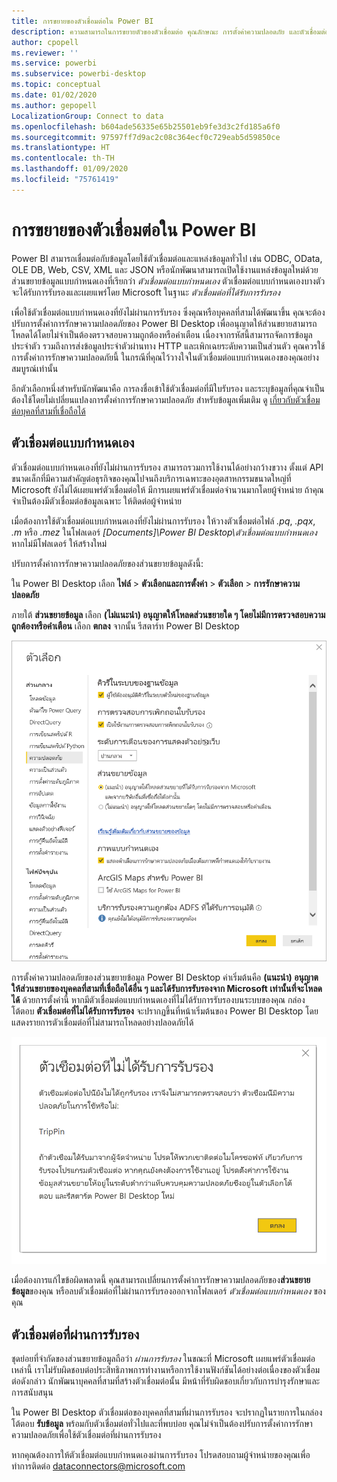 ```yaml
---
title: การขยายของตัวเชื่อมต่อใน Power BI
description: ความสามารถในการขยายตัวของตัวเชื่อมต่อ คุณลักษณะ การตั้งค่าความปลอดภัย และตัวเชื่อมต่อที่ผ่านการรับรอง
author: cpopell
ms.reviewer: ''
ms.service: powerbi
ms.subservice: powerbi-desktop
ms.topic: conceptual
ms.date: 01/02/2020
ms.author: gepopell
LocalizationGroup: Connect to data
ms.openlocfilehash: b604ade56335e65b25501eb9fe3d3c2fd185a6f0
ms.sourcegitcommit: 97597ff7d9ac2c08c364ecf0c729eab5d59850ce
ms.translationtype: HT
ms.contentlocale: th-TH
ms.lasthandoff: 01/09/2020
ms.locfileid: "75761419"
---
```

# <a name="connector-extensibility-in-power-bi"></a>การขยายของตัวเชื่อมต่อใน Power BI

Power BI สามารถเชื่อมต่อกับข้อมูลโดยใช้ตัวเชื่อมต่อและแหล่งข้อมูลทั่วไป เช่น ODBC, OData, OLE DB, Web, CSV, XML และ JSON หรือนักพัฒนาสามารถเปิดใช้งานแหล่งข้อมูลใหม่ด้วยส่วนขยายข้อมูลแบบกำหนดเองที่เรียกว่า *ตัวเชื่อมต่อแบบกำหนดเอง* ตัวเชื่อมต่อแบบกำหนดเองบางตัวจะได้รับการรับรองและเผยแพร่โดย Microsoft ในฐานะ *ตัวเชื่อมต่อที่ได้รับการรับรอง*

เพื่อใช้ตัวเชื่อมต่อแบบกำหนดเองที่ยังไม่ผ่านการรับรอง ซึ่งคุณหรือบุคคลที่สามได้พัฒนาขึ้น คุณจะต้องปรับการตั้งค่าการรักษาความปลอดภัยของ Power BI Desktop เพื่ออนุญาตให้ส่วนขยายสามารถโหลดได้โดยไม่จำเป็นต้องตรวจสอบความถูกต้องหรือคำเตือน เนื่องจากรหัสนี้สามารถจัดการข้อมูลประจำตัว รวมถึงการส่งข้อมูลประจำตัวผ่านทาง HTTP และเพิกเฉยระดับความเป็นส่วนตัว คุณควรใช้การตั้งค่าการรักษาความปลอดภัยนี้ ในกรณีที่คุณไว้วางใจในตัวเชื่อมต่อแบบกำหนดเองของคุณอย่างสมบูรณ์เท่านั้น

อีกตัวเลือกหนึ่งสำหรับนักพัฒนาคือ การลงชื่อเข้าใช้ตัวเชื่อมต่อที่มีใบรับรอง และระบุข้อมูลที่คุณจำเป็นต้องใช้โดยไม่เปลี่ยนแปลงการตั้งค่าการรักษาความปลอดภัย สำหรับข้อมูลเพิ่มเติม ดู [เกี่ยวกับตัวเชื่อมต่อบุคลที่สามที่เชื่อถือได้](desktop-trusted-third-party-connectors.md)

## <a name="custom-connectors"></a>ตัวเชื่อมต่อแบบกำหนดเอง

ตัวเชื่อมต่อแบบกำหนดเองที่ยังไม่ผ่านการรับรอง สามารถรวมการใช้งานได้อย่างกว้างขวาง ตั้งแต่ API ขนาดเล็กที่มีความสำคัญต่อธุรกิจของคุณไปจนถึงบริการเฉพาะของอุตสาหกรรมขนาดใหญ่ที่ Microsoft ยังไม่ได้เผยแพร่ตัวเชื่อมต่อให้ มีการเผยแพร่ตัวเชื่อมต่อจำนวนมากโดยผู้จำหน่าย ถ้าคุณจำเป็นต้องมีตัวเชื่อมต่อข้อมูลเฉพาะ ให้ติดต่อผู้จำหน่าย 

เมื่อต้องการใช้ตัวเชื่อมต่อแบบกำหนดเองที่ยังไม่ผ่านการรับรอง ให้วางตัวเชื่อมต่อไฟล์ *.pq*, *.pqx*, *.m* หรือ *.mez* ในโฟลเดอร์ *\[Documents]\\Power BI Desktop\\ตัวเชื่อมต่อแบบกำหนดเอง* หากไม่มีโฟลเดอร์ ให้สร้างใหม่

ปรับการตั้งค่าการรักษาความปลอดภัยของส่วนขยายข้อมูลดังนี้:

ใน Power BI Desktop เลือก **ไฟล์** > **ตัวเลือกและการตั้งค่า** > **ตัวเลือก** > **การรักษาความปลอดภัย**

ภายใต้ **ส่วนขยายข้อมูล** เลือก **(ไม่แนะนำ) อนุญาตให้โหลดส่วนขยายใด ๆ โดยไม่มีการตรวจสอบความถูกต้องหรือคำเตือน** เลือก **ตกลง** จากนั้น รีสตาร์ท Power BI Desktop 

![อนุญาตตัวเชื่อมต่อแบบกำหนดเองที่ไม่ได้รับการรับรองในตัวเลือก การรักษาความปลอดภัยของส่วนขยายข้อมูล](media/desktop-connector-extensibility/data-extension-security-1.png)

การตั้งค่าความปลอดภัยของส่วนขยายข้อมูล Power BI Desktop ค่าเริ่มต้นคือ **(แนะนำ) อนุญาตให้ส่วนขยายของบุคคลที่สามที่เชื่อถือได้อื่น ๆ และได้รับการรับรองจาก Microsoft เท่านั้นที่จะโหลดได้** ด้วยการตั้งค่านี้ หากมีตัวเชื่อมต่อแบบกำหนดเองที่ไม่ได้รับการรับรองบนระบบของคุณ กล่องโต้ตอบ **ตัวเชื่อมต่อที่ไม่ได้รับการรับรอง** จะปรากฏขึ้นที่หน้าเริ่มต้นของ Power BI Desktop โดยแสดงรายการตัวเชื่อมต่อที่ไม่สามารถโหลดอย่างปลอดภัยได้

![กล่องโต้ตอบตัวเชื่อมต่อที่ไม่ได้รับการรับรอง](media/desktop-connector-extensibility/data-extension-security-2.png)

เมื่อต้องการแก้ไขข้อผิดพลาดนี้ คุณสามารถเปลี่ยนการตั้งค่าการรักษาความปลอดภัยของ**ส่วนขยายข้อมูล**ของคุณ หรือลบตัวเชื่อมต่อที่ไม่ผ่านการรับรองออกจากโฟลเดอร์ *ตัวเชื่อมต่อแบบกำหนดเอง* ของคุณ

## <a name="certified-connectors"></a>ตัวเชื่อมต่อที่ผ่านการรับรอง

ชุดย่อยที่จำกัดของส่วนขยายข้อมูลถือว่า *ผ่านการรับรอง* ในขณะที่ Microsoft เผยแพร่ตัวเชื่อมต่อเหล่านี้ เราไม่รับผิดชอบต่อประสิทธิภาพการทำงานหรือการใช้งานฟังก์ชันได้อย่างต่อเนื่องของตัวเชื่อมต่อดังกล่าว นักพัฒนาบุคคลที่สามที่สร้างตัวเชื่อมต่อนั้น มีหน้าที่รับผิดชอบเกี่ยวกับการบำรุงรักษาและการสนับสนุน 

ใน Power BI Desktop ตัวเชื่อมต่อของบุคคลที่สามที่ผ่านการรับรอง จะปรากฏในรายการในกล่องโต้ตอบ **รับข้อมูล** พร้อมกับตัวเชื่อมต่อทั่วไปและที่พบบ่อย คุณไม่จำเป็นต้องปรับการตั้งค่าการรักษาความปลอดภัยเพื่อใช้ตัวเชื่อมต่อที่ผ่านการรับรอง

หากคุณต้องการให้ตัวเชื่อมต่อแบบกำหนดเองผ่านการรับรอง โปรดสอบถามผู้จำหน่ายของคุณเพื่อทำการติดต่อ dataconnectors@microsoft.com
